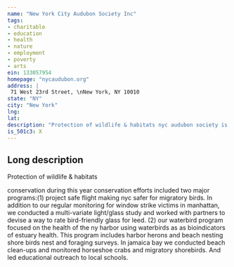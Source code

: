 ```yaml
---
name: "New York City Audubon Society Inc"
tags:
- charitable
- education
- health
- nature
- employment
- poverty
- arts
ein: 133057954
homepage: "nycaudubon.org"
address: |
 71 West 23rd Street, \nNew York, NY 10010
state: "NY"
city: "New York"
lng: 
lat: 
description: "Protection of wildlife & habitats nyc audubon society is a grass roots community that works for the protection of wild birds and their habitats in the five boroughs of new york city, improving the quality of life for all new yorkers. "
is_501c3: X
---
```


## Long description

Protection of wildlife & habitats
  
  conservation during this year conservation efforts included two major programs:(1) project safe flight making nyc safer for migratory birds. In addition to our regular monitoring for window strike victims in manhattan, we conducted a multi-variate light/glass study and worked with partners to devise a way to rate bird-friendly glass for leed. (2) our waterbird program focused on the health of the ny harbor using waterbirds as as bioindicators of estuary health. This program includes harbor herons and beach nesting shore birds nest and foraging surveys. In jamaica bay we conducted beach clean-ups and monitored horseshoe crabs and migratory shorebirds. And led educational outreach to local schools. 
